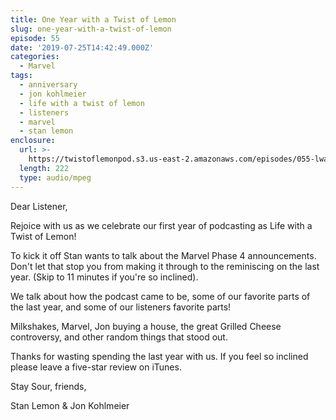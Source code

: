 ```yaml
---
title: One Year with a Twist of Lemon
slug: one-year-with-a-twist-of-lemon
episode: 55
date: '2019-07-25T14:42:49.000Z'
categories:
  - Marvel
tags:
  - anniversary
  - jon kohlmeier
  - life with a twist of lemon
  - listeners
  - marvel
  - stan lemon
enclosure:
  url: >-
    https://twistoflemonpod.s3.us-east-2.amazonaws.com/episodes/055-lwatol-20190725.mp3
  length: 222
  type: audio/mpeg
---
```


Dear Listener,

Rejoice with us as we celebrate our first year of podcasting as Life with a Twist of Lemon!

To kick it off Stan wants to talk about the Marvel Phase 4 announcements. Don't let that stop you from making it through to the reminiscing on the last year. (Skip to 11 minutes if you're so inclined).

We talk about how the podcast came to be, some of our favorite parts of the last year, and some of our listeners favorite parts!

Milkshakes, Marvel, Jon buying a house, the great Grilled Cheese controversy, and other random things that stood out.

Thanks for wasting spending the last year with us. If you feel so inclined please leave a five-star review on iTunes.

Stay Sour, friends,

Stan Lemon & Jon Kohlmeier

